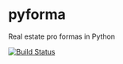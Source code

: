 # pyforma

Real estate pro formas in Python

[![Build Status](https://travis-ci.org/fscottfoti/pyforma.svg?branch=master)](https://travis-ci.org/fscottfoti/pyforma)
